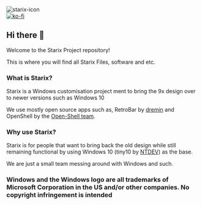 ![starix-icon](https://github.com/strxproject/.github/assets/135556230/c8491a3e-878d-4d97-970f-85d348fb8507)
<br>
[![ko-fi](https://ko-fi.com/img/githubbutton_sm.svg)](https://ko-fi.com/B0B5USXNV)
## Hi there 👋
Welcome to the Starix Project repository!

This is where you will find all Starix Files, software and etc.
### What is Starix?
Starix is a Windows customisation project ment to bring the 9x design over to newer versions such as Windows 10

We use mostly open source apps such as, RetroBar by [dremin](https://github.com/dremin) and OpenShell by the [Open-Shell team](https://github.com/Open-Shell).
### Why use Starix?
Starix is for people that want to bring back the old design while still remaining functional by using Windows 10 (tiny10 by [NTDEV](https://www.youtube.com/@NTDEV)) as the base.

We are just a small team messing around with Windows and such.

### **Windows and the Windows logo are all trademarks of Microsoft Corporation in the US and/or other companies. No copyright infringement is intended**
